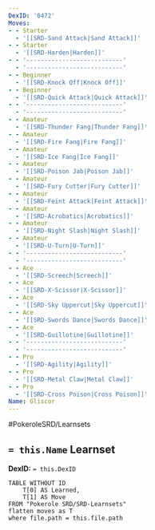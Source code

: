 ```yaml
---
DexID: '0472'
Moves:
- - Starter
  - '[[SRD-Sand Attack|Sand Attack]]'
- - Starter
  - '[[SRD-Harden|Harden]]'
- - '---------------------------'
  - '---------------------------'
- - Beginner
  - '[[SRD-Knock Off|Knock Off]]'
- - Beginner
  - '[[SRD-Quick Attack|Quick Attack]]'
- - '---------------------------'
  - '---------------------------'
- - Amateur
  - '[[SRD-Thunder Fang|Thunder Fang]]'
- - Amateur
  - '[[SRD-Fire Fang|Fire Fang]]'
- - Amateur
  - '[[SRD-Ice Fang|Ice Fang]]'
- - Amateur
  - '[[SRD-Poison Jab|Poison Jab]]'
- - Amateur
  - '[[SRD-Fury Cutter|Fury Cutter]]'
- - Amateur
  - '[[SRD-Feint Attack|Feint Attack]]'
- - Amateur
  - '[[SRD-Acrobatics|Acrobatics]]'
- - Amateur
  - '[[SRD-Night Slash|Night Slash]]'
- - Amateur
  - '[[SRD-U-Turn|U-Turn]]'
- - '---------------------------'
  - '---------------------------'
- - Ace
  - '[[SRD-Screech|Screech]]'
- - Ace
  - '[[SRD-X-Scissor|X-Scissor]]'
- - Ace
  - '[[SRD-Sky Uppercut|Sky Uppercut]]'
- - Ace
  - '[[SRD-Swords Dance|Swords Dance]]'
- - Ace
  - '[[SRD-Guillotine|Guillotine]]'
- - '---------------------------'
  - '---------------------------'
- - Pro
  - '[[SRD-Agility|Agility]]'
- - Pro
  - '[[SRD-Metal Claw|Metal Claw]]'
- - Pro
  - '[[SRD-Cross Poison|Cross Poison]]'
Name: Gliscor
---
```


#PokeroleSRD/Learnsets

## `= this.Name` Learnset

**DexID:** `= this.DexID`

```dataview
TABLE WITHOUT ID
    T[0] AS Learned,
    T[1] AS Move
FROM "Pokerole SRD/SRD-Learnsets"
flatten moves as T
where file.path = this.file.path
```
